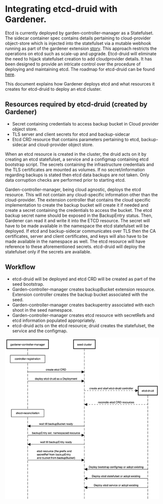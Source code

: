 # Integrating etcd-druid with Gardener.

Etcd is currently deployed by garden-controller-manager as a Statefulset. The sidecar container spec contains details pertaining to cloud-provider object-store which is injected into the statefulset via a mutable webhook running as part of the gardener extension [story](https://github.com/gardener/gardener/blob/master/docs/extensions/controlplane-webhooks.md#what-needs-to-be-implemented-to-support-a-new-cloud-provider).  This approach restricts the operations on etcd such as scale-up and upgrade. Etcd-druid will eliminate the need to hijack statefulset creation to add cloudprovider details. It has been designed to provide an intricate control over the procedure of deploying and maintaining etcd. The roadmap for etcd-druid can be found [here](https://github.com/gardener/etcd-druid/issues/2). 

This document explains how Gardener deploys etcd and what resources it creates for etcd-druid to deploy an etcd cluster.

## Resources required by etcd-druid (created by Gardener)

* Secret containing credentials to access backup bucket in Cloud provider object store.
* TLS server and client secrets for etcd and backup-sidecar
* Etcd CRD resource that contains parameters pertaining to etcd, backup-sidecar and cloud-provider object store.

When an etcd resource is created in the cluster, the druid acts on it by creating an etcd statefulset, a service and a configmap containing etcd bootstrap script. The secrets containing the infrastructure credentials and the TLS certificates are mounted as volumes. If no secret/information regarding backups is stated then etcd data backups are not taken. Only data corruption checks are performed prior to starting etcd.

Garden-controller-manager, being cloud agnostic, deploys the etcd resource. This will not contain any cloud-specific information other than the cloud-provider. The extension controller that contains the cloud specific implementation to create the backup bucket will create it if needed and create a secret containing the credentials to access the bucket. The etcd backup secret name should be exposed in the BackupEntry status. Then, Gardener can read it and write it into the ETCD resource. The secret will have to be made available in the namespace the etcd statefulset will be deployed. If etcd and backup-sidecar communicates over TLS then the CA certificates, server and client certificates, and keys will also have to be made available in the namespace as well. The etcd resource will have reference to these aforementioned secrets. etcd-druid will deploy the statefulset only if the secrets are available.

## Workflow
* etcd-druid will be deployed and etcd CRD will be created as part of the seed bootstrap.
* Garden-controller-manager creates backupBucket extension resource. Extension controller creates the backup bucket associated with the seed.
* Garden-controller-manager creates backupentry associated with each shoot in the seed namespace. 
* Garden-controller-manager creates etcd resource with secretRefs and etcd information populated appropriately.
* etcd-druid acts on the etcd resource; druid creates the statefulset, the service and the configmap.

![etcd-druid](./druid_integration.png)